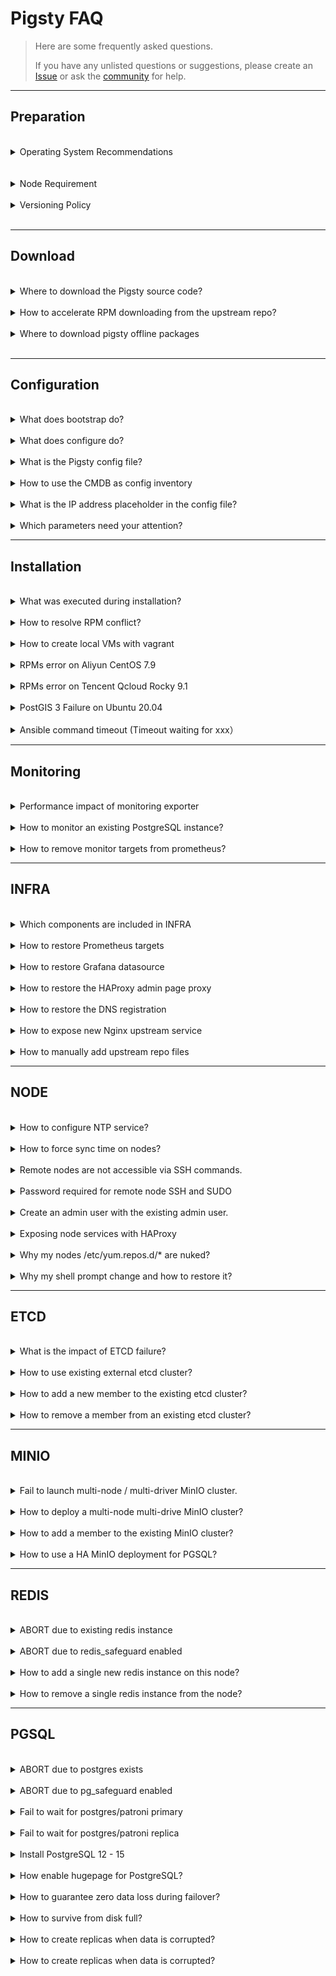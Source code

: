 # Pigsty FAQ

> Here are some frequently asked questions. 
> 
> If you have any unlisted questions or suggestions, please create an [Issue](https://github.com/Vonng/pigsty/issues/new) or ask the [community](README#about) for help.


----------------

## Preparation


<br>
<details><summary>Operating System Recommendations</summary><br>

Pigsty supports mainstream OS such as EL 7/8/9, Debian 11/12, Ubuntu 20.04/22.04. We recommend using a freshly installed, minimalistic operating system to avoid unnecessary package conflicts.
The offline software package builds for Pigsty are based on the following operating system versions: CentOS 7.9, Rocky 8.7, Rocky 9.1, Ubuntu 22.04 / 20.04, Debian 12 / 11

For EL-based operating systems, we recommend RockyLinux 8.8 as the preferred choice, with CentOS 7.9 and Rocky 9.2 as conservative and advanced alternatives, respectively.
Other EL-based compatible operating systems can also be used, such as AlmaLinux, Oracle Linux, CentOS Stream, but there may be minor RPM conflicts. It is advisable not to use offline software packages and install directly from the upstream internet sources.

For Ubuntu/Debian series operating systems, Pigsty provides preliminary support starting from v2.5.0. It has not been extensively tested in large-scale production environments, so use with caution, and feel free to report any issues.
If you require specific packages like RDKit, PostgresML + CUDA, and AI-related components, then Ubuntu is the recommended choice. We suggest using Ubuntu 22.04 Jammy (LTS) and also offer support for Ubuntu 20.04 Focal (LTS). For Debian, consider using 12 (Bookworm) or 11 (Bullseye).

In terms of domestic operating systems, we recommend using OpenAnolis 8.8 (RHCK), which is fully compatible with EL8 packages without additional adaptation.
We also offer additional paid support for domestic operating systems such as OpenEuler/UOS in our [Enterprise Services Agreement](SUPPORT.md).

- Choose EL-based operating systems when you prioritize these features:
  - Thorough testing and stability verification with large-scale use cases.
  - Want to use locally hosted Supbase (important extensions currently only available in EL distributions).
  - Recommended to use Rocky 8.8 or equivalent compatible distributions, also supports EL 9; EL 7 is supported but not recommended as it is nearing end of life.

- Choose Ubuntu-based operating systems when you prioritize these features:
  - Extensive use of PostgresML, and desire to use CUDA.
  - Want to use Nvidia GPU CUDA, RDKit, and other Ubuntu-specific software packages.
  - Recommended to use Ubuntu 22.04 Jammy, also supports Ubuntu 20.04 Focal.

- Choose Debian-based operating systems when you prefer Linux distributions driven by the open-source community.
  - Recommended to use Debian 12 Bookworm, also supports Debian 11 Bullseye.

| Code | OS Distro / PG Ver                | PG16 | PG15 | PG14 | PG13 | PG12 | Limitation                                   |
|:----:|-----------------------------------|:----:|:----:|:----:|:----:|:----:|----------------------------------------------|
| EL7  | RHEL7 / CentOS7                   |  ⚠️  |  ⭐️  |  ✅   |  ✅   |  ✅   | NA: PG16, supabase, pg_graphql, pgml, pg_net |
| EL8  | RHEL 8 / Rocky8 / Alma8 / Anolis8 |  ✅   |  ⭐️  |  ✅   |  ✅   |  ✅   | **EL Standard Feature Set**                  |
| EL9  | RHEL 9 / Rocky9 / Alma9           |  ✅   |  ⭐️  |  ✅   |  ✅   |  ✅   | NA: pgxnclient                               |
| D11  | Debian 11 (bullseye)              |  ✅   |  ⭐️  |  ✅   |  ✅   |  ✅   | NA: RDKit                                    |
| D12  | Ubuntu 12 (bookworm)              |  ✅   |  ⭐️  |  ✅   |  ✅   |  ✅   | **Debian Standard Feature Set**              |
| U20  | Ubuntu 20.04 (focal)              |  ✅   |  ⭐️  |  ✅   |  ✅   |  ✅   | NA: PostGIS, RDKit                           |
| U22  | Ubuntu 22.04 (jammy)              |  ✅   |  ⭐️  |  ✅   |  ✅   |  ✅   | **Ubuntu Standard Feature Set**              |

</details><br>




<br>
<details><summary>Node Requirement</summary>

CPU Architecture: `x86_64` only. Pigsty does not support `ARM` yet.

CPU Number: **1** core for common node, at least **2** for admin node.

Memory: at least **1GB** for the common node and **2GB** for the admin node.

Using at least 3~4 x (2C / 4G / 100G) nodes for serious production deployment is recommended.

</details><br>




<details><summary>Versioning Policy</summary>

> Please always use a **version-specific** [release](https://github.com/Vonng/pigsty/releases), do not use the GitHub `master` branch unless you know what you are doing.

Pigsty uses semantic version numbers such as: `<major>. <minor>. <release>`. Alpha/Beta/RC are suffixed to the version number `-a1`, `-b1`, `-rc1`.

Major updates mean fundamental changes and massive features; minor version updates suggest new features, bump package versions, and minor API changes. Release version updates mean bug fixes and doc updates.

Pigsty tries to release a Minor Release every 1-3 months and a Major Release every 1-2 years.

</details><br>




----------------

## Download


<br>
<details><summary>Where to download the Pigsty source code?</summary>

> `bash -c "$(curl -fsSL https://get.pigsty.cc/latest)"`

The above command will automatically download the latest stable version of `pigsty.tgz` and extract it to the `~/pigsty` dir.
You can also manually download a specific version of Pigsty source code from the following location.

If you need to install it in an environment without the Internet, you can download it in advance and upload it to the production server via scp/sftp/cdrom/usb.

</details><br>


<details><summary>How to accelerate RPM downloading from the upstream repo?</summary>

Consider using the upstream repo mirror of your region. Define them with [`repo_upstream`](PARAM#repo_upstream) and [`region`](PARAM#region).

For example, you can use `region` = `china`, and the baseurl with key = `china` will be used instead of the `default`.

If a firewall or GFW blocks some repo, consider using a [`proxy_env`](PARAM#proxy_env) to bypass that.

</details><br>


<details><summary>Where to download pigsty offline packages</summary>

Offline packages can be downloaded during [`bootstrap`](INSTALL#bootstrap), or you can download them directly via:

```bash
https://github.com/Vonng/pigsty/releases/download/v2.5.1/pigsty-v2.5.1.tgz                   # source code
https://github.com/Vonng/pigsty/releases/download/v2.5.1/pigsty-pkg-v2.5.1.el7.x86_64.tgz    # el7 package
https://github.com/Vonng/pigsty/releases/download/v2.5.1/pigsty-pkg-v2.5.1.el8.x86_64.tgz    # el8 package
https://github.com/Vonng/pigsty/releases/download/v2.5.1/pigsty-pkg-v2.5.1.el9.x86_64.tgz    # el9 package
```

For mainland China users, you can download these packages from the following mirror:

```bash
https://get.pigsty.cc/v2.5.1/pigsty-v2.5.1.tgz                   # source code
https://get.pigsty.cc/v2.5.1/pigsty-pkg-v2.5.1.el7.x86_64.tgz    # el7 package
https://get.pigsty.cc/v2.5.1/pigsty-pkg-v2.5.1.el8.x86_64.tgz    # el8 package
https://get.pigsty.cc/v2.5.1/pigsty-pkg-v2.5.1.el9.x86_64.tgz    # el9 package
```

</details><br>



----------------

## Configuration


<br>
<details><summary>What does bootstrap do?</summary>

> Check the environment, ask for downloading offline packages, and make sure the essential tool `ansible` is installed.



The **configure** procedure will detect your node environment and generate a pigsty config file: `pigsty.yml` for you.

</details>



<br>
<details><summary>What does configure do?</summary>

> Detect the environment, generate the configuration, enable the offline package (optional), and install the essential tool Ansible.

After downloading the Pigsty source package and unpacking it, you may have to execute `./configure` to complete the environment [configuration](INSTALL#configure). This is optional if you already know how to configure Pigsty properly.

The **configure** procedure will detect your node environment and generate a pigsty config file: `pigsty.yml` for you.

</details>



<br>
<details><summary>What is the Pigsty config file?</summary>

> `pigsty.yml` under the pigsty home dir is the default config file.

Pigsty uses a single config file `pigsty.yml,` to describe the entire environment, and you can define everything there. There are many config examples in [`files/pigsty`](https://github.com/Vonng/pigsty/tree/master/files/pigsty) for your reference.

You can pass the `-i <path>` to playbooks to use other configuration files. For example, you want to install redis according to another config: `redis.yml`:

```bash
./redis.yml -i files/pigsty/redis.yml
```

</details>



<br>
<details><summary>How to use the CMDB as config inventory</summary>

The default config file path is specified in [`ansible.cfg`](https://github.com/Vonng/pigsty/blob/master/ansible.cfg): `inventory = pigsty.yml`

You can switch to a dynamic CMDB inventory with [`bin/inventory_cmdb`](https://github.com/Vonng/pigsty/blob/master/bin/inventory_cmdb), and switch back to the local config file with [`bin/inventory_conf`](https://github.com/Vonng/pigsty/blob/master/bin/inventory_conf). You must also load the current config file inventory to CMDB with [`bin/inventory_load`](https://github.com/Vonng/pigsty/blob/master/bin/inventory_load).

If CMDB is used, you must edit the inventory config from the database rather than the config file.

</details>




<br>
<details><summary>What is the IP address placeholder in the config file?</summary>

> Pigsty uses `10.10.10.10` as a placeholder for the current node IP, which will be replaced with the primary IP of the current node during the configuration.

When the `configure` detects multiple NICs with multiple IPs on the current node, the config wizard will prompt for the **primary** IP to be used, i.e., **the IP used by the user to access the node from the internal network**. Note that please do not use the public IP.

This IP will be used to replace `10.10.10.10` in the config file template.

</details>



<br>
<details><summary>Which parameters need your attention?</summary>

> Usually, in a singleton installation, there is no need to make any adjustments to the config files.

Pigsty provides 265 config parameters to customize the entire infra/node/etcd/minio/pgsql.  However, there are a few parameters that can be adjusted in advance if needed:

* When accessing web service components, the domain name is [`infra_portal`](PARAM#infra_portal) (some services can only be accessed using the domain name through the Nginx proxy).
* Pigsty assumes that a `/data` dir exists to hold all data; you can adjust these paths if the data disk mount point differs from this.
* Don't forget to change those **passwords** in the config file for your production deployment.

</details>




----------------

## Installation


<br>
<details><summary>What was executed during installation?</summary>

> When running `make install`, the ansible-playbook [`install.yml`](https://github.com/Vonng/pigsty/blob/master/install.yml) will be invoked to install everything on all nodes

Which will:

- Install `INFRA` module on the current node.
- Install `NODE` module on the current node.
- Install `ETCD` module on the current node.
- The `MinIO` module is optional, and will not be installed by default.
- Install `PGSQL` module on the current node.

</details>



<br>
<details><summary>How to resolve RPM conflict?</summary>

There may have a slight chance that rpm conflict occurs during node/infra/pgsql packages installation.

The simplest way to resolve this is to install without offline packages, which will download directly from the upstream repo.

If there are only a few problematic RPM/DEB pakages, you can use a trick to fix the yum/apt repo quickly:

```bash
rm -rf /www/pigsty/repo_complete    # delete the repo_complete flag file to mark this repo incomplete
rm -rf SomeBrokenPackages           # delete problematic RPM/DEB packages
./infra.yml -t repo_upstream        # write upstream repos. you can also use /etc/yum.repos.d/backup/*
./infra.yml -t repo_pkg             # download rpms according to your current OS
```

</details>



<br>
<details><summary>How to create local VMs with vagrant</summary>

> The first time you use Vagrant to pull up a particular OS repo, it will download the corresponding BOX.

Pigsty sandbox uses `generic/rocky9` image box by default, and Vagrant will download the `rocky/9` box for the first time the VM is started.

Using a proxy may increase the download speed. Box only needs to be downloaded once, and will be reused when recreating the sandbox.


</details>



<br>

<details><summary>RPMs error on Aliyun CentOS 7.9</summary>

> Aliyun CentOS 7.9 server has DNS caching service `nscd` installed by default. Just remove it.

Aliyun's CentOS 7.9 repo has `nscd` installed by default, locking out the glibc version, which can cause RPM dependency errors during installation.

```bash
"Error: Package: nscd-2.17-307.el7.1.x86_64 (@base)"
```

Run `yum remove -y nscd` on all nodes to resolve this issue, and with Ansible, you can batch.

```bash
ansible all -b -a 'yum remove -y nscd'
```

</details>



<br>

<details><summary>RPMs error on Tencent Qcloud Rocky 9.1</summary>

> Tencent Qcloud Rocky 9.1 require extra `annobin` packages

```bash
./infra.yml -t repo_upstream      # add upstream repos
cd /www/pigsty;                   # download missing packages
repotrack annobin gcc-plugin-annobin libuser
./infra.yml -t repo_create        # create repo
```

</details>




<br>

<details><summary>PostGIS 3 Failure on Ubuntu 20.04</summary>

> PostGIS 3 Offline Deps broken on ubuntu 20.04, remove it from `pgsql_extensions` to skip. 

```
failed: [10.10.10.20] (item=postgresql-${pg_version}-postgis-3) => {"ansible_loop_var": "item", "cache_update_time": 1697348716, "cache_updated": false, "changed": false, "item": "postgresql-${pg_version}-postgis-3", "msg": "'/usr/bin/apt-get -y -o \"Dpkg::Options::=--force-confdef\" -o \"Dpkg::Options::=--force-confold\"      install 'postgresql-15-postgis-3'' failed: E: Unable to correct problems, you have held broken packages.\n", "rc": 100, "stderr": "E: Unable to correct problems, you have held broken packages.\n", "stderr_lines": ["E: Unable to correct problems, you have held broken packages."], "stdout": "Reading package lists...\nBuilding dependency tree...\nReading state information...\nSome packages could not be installed. This may mean that you have\nrequested an impossible situation or if you are using the unstable\ndistribution that some required packages have not yet been created\nor been moved out of Incoming.\nThe following information may help to resolve the situation:\n\nThe following packages have unmet dependencies:\n postgresql-15-postgis-3 : Depends: libgdal26 (>= 2.4.0) but it is not going to be installed\n", "stdout_lines": ["Reading package lists...", "Building dependency tree...", "Reading state information...", "Some packages could not be installed. This may mean that you have", "requested an impossible situation or if you are using the unstable", "distribution that some required packages have not yet been created", "or been moved out of Incoming.", "The following information may help to resolve the situation:", "", "The following packages have unmet dependencies:", " postgresql-15-postgis-3 : Depends: libgdal26 (>= 2.4.0) but it is not going to be installed"]}
```

You can fix this by add upstream apt repo directly, In that case, this problem can be resolved by manually install postgis.

</details>





<br>

<details><summary>Ansible command timeout (Timeout waiting for xxx）</summary>

The default ssh timeout for ansible command is 10 seconds, some commands may take longer than that due to network latency or other reasons. 

You can increase the timeout parameter in the ansible config file [`ansible.cfg`](https://github.com/Vonng/pigsty/blob/master/ansible.cfg):

```ini
[defaults]
timeout = 10 # change to 60,120 or more
```

</details>




----------------

## Monitoring


<br>
<details><summary>Performance impact of monitoring exporter</summary>

Not very much, 200ms per 10 ~ 15 seconds, won't affect the database performance.

The default scrape interval for prometheus is 10s in pigsty, make sure the exporter can finish the scrape within that period.

</details>



<br>

<details><summary>How to monitor an existing PostgreSQL instance?</summary>

Check [PGSQL Monitor](PGSQL-MONITOR) for details.

</details>


<br>
<details><summary>How to remove monitor targets from prometheus?</summary>

```bash
./pgsql-rm.yml -t prometheus -l <cls>     # remove prometheus targets of cluster 'cls'
```

Or

```bash
bin/pgmon-rm <ins>     # shortcut for removing prometheus targets of pgsql instance 'ins'
```

</details>






----------------

## INFRA


<br>
<details><summary>Which components are included in INFRA</summary>

- Ansible for automation, deployment, and administration;
- Nginx for exposing any WebUI service and serving the yum/apt repo;
- Self-Signed CA for SSL/TLS certificates;
- Prometheus for monitoring metrics
- Grafana for monitoring/visualization
- Loki for logging collection
- AlertManager for alerts aggregation
- Chronyd for NTP time sync on the admin node.
- DNSMasq for DNS registration and resolution.
- ETCD as DCS for PGSQL HA; (dedicated module)
- PostgreSQL on meta nodes as CMDB; (optional)
- Docker for stateless applications & tools (optional)

</details>


<br>
<details><summary>How to restore Prometheus targets</summary>

If you accidentally deleted the Prometheus targets dir, you can register monitoring targets to Prometheus again with the:

```bash
./infra.yml -t register_prometheus  # register all infra targets to prometheus on infra nodes
./node.yml  -t register_prometheus  # register all node  targets to prometheus on infra nodes
./etcd.yml  -t register_prometheus  # register all etcd targets to prometheus on infra nodes
./minio.yml -t register_prometheus  # register all minio targets to prometheus on infra nodes
./pgsql.yml -t register_prometheus  # register all pgsql targets to prometheus on infra nodes
```

</details>



<br>
<details><summary>How to restore Grafana datasource</summary>

PGSQL Databases in [`pg_databases`](PARAM#pg_databases) are registered as Grafana datasource by default.

If you accidentally deleted the registered postgres datasource in Grafana, you can register them again with

```bash
./pgsql.yml -t register_grafana  # register all pgsql database (in pg_databases) as grafana datasource
```

</details>



<br>
<details><summary>How to restore the HAProxy admin page proxy</summary>

The haproxy admin page is proxied by Nginx under the default server.

If you accidentally deleted the registered haproxy proxy settings in `/etc/nginx/conf.d/haproxy`, you can restore them again with

```bash
./node.yml -t register_nginx     # register all haproxy admin page proxy settings to nginx on infra nodes
```

</details>



<br>
<details><summary>How to restore the DNS registration</summary>

PGSQL cluster/instance domain names are registered to `/etc/hosts.d/<name>` on infra nodes by default.

You can restore them again with the following:

```bash
./pgsql.yml -t pg_dns   # register pg DNS names to dnsmasq on infra nodes
```

</details>




<br>
<details><summary>How to expose new Nginx upstream service</summary>

If you wish to expose a new WebUI service via the Nginx portal, you can add the service definition to the [`infra_portal`](PARAM#infra_portal) parameter.

And re-run `./infra.yml -t nginx_config,nginx_launch` to update & apply the Nginx configuration.

If you wish to access with HTTPS, you must remove `files/pki/csr/pigsty.csr`, `files/pki/nginx/pigsty.{key,crt}` to force re-generating the Nginx SSL/TLS certificate to include the new upstream's domain name.

</details>




<br>
<details><summary>How to manually add upstream repo files</summary>

Pigsty has a built-in wrap script `bin/repo-add`, which will invoke ansible playbook `node.yml` to adding repo files to corresponding nodes.

```bash
bin/repo-add <selector> [modules]
bin/repo-add 10.10.10.10           # add node repos for node 10.10.10.10
bin/repo-add infra   node,infra    # add node and infra repos for group infra
bin/repo-add infra   node,local    # add node repos and local pigsty repo
bin/repo-add pg-test node,pgsql    # add node & pgsql repos for group pg-test
```

</details>




----------------

## NODE


<br>
<details><summary>How to configure NTP service?</summary>

> If NTP is not configured, use a public NTP service or sync time with the admin node.

If your nodes already have NTP configured, you can leave it there by setting `node_ntp_enabled` to `false`.

Otherwise, if you have Internet access, you can use public NTP services such as `pool.ntp.org`.

If you don't have Internet access, at least you can sync time with the admin node with the following:

```bash
node_ntp_servers:                 # NTP servers in /etc/chrony.conf
  - pool cn.pool.ntp.org iburst
  - pool ${admin_ip} iburst       # assume non-admin nodes do not have internet access
```

</details>




<br>
<details><summary>How to force sync time on nodes?</summary>

Use `chronyc` to sync time. You have to configure the NTP service first.

```bash
ansible all -b -a 'chronyc -a makestep'     # sync time
```

You can replace `all` with any group or host IP address to limit execution scope.

</details>



<br>
<details><summary>Remote nodes are not accessible via SSH commands.</summary>

Consider using [**Ansible connection parameters**](https://docs.ansible.com/ansible/latest/inventory_guide/connection_details.html) if the target machine is hidden behind an SSH springboard machine,
or if some customizations have been made that cannot be accessed directly using `ssh ip`.
Additional SSH ports can be specified with `ansible_port` or `ansible_host` for SSH Alias.

```bash
pg-test:
  vars: { pg_cluster: pg-test }
  hosts:
    10.10.10.11: {pg_seq: 1, pg_role: primary, ansible_host: node-1 }
    10.10.10.12: {pg_seq: 2, pg_role: replica, ansible_port: 22223, ansible_user: admin }
    10.10.10.13: {pg_seq: 3, pg_role: offline, ansible_port: 22224 }
```

</details>




<br>
<details><summary>Password required for remote node SSH and SUDO</summary>

**When performing deployments and changes**, the admin user used **must** have `ssh` and `sudo` privileges for all nodes. Password-free is not required.

You can pass in ssh and sudo passwords via the `-k|-K` parameter when executing the playbook or even use another user to run the playbook via `-e`[`ansible_host`](PARAM#connect)`=<another_user>`.
However, Pigsty strongly recommends configuring SSH **passwordless login** with passwordless `sudo` for the admin user.

</details>



<br>
<details><summary>Create an admin user with the existing admin user.</summary>

This will create an admin user specified by [`node_admin_username`](PARAM#node_admin_username) with the existing one on that node.

```
./node.yml -k -K -e ansible_user=<another_admin> -t node_admin`
```

</details>




<br>
<details><summary>Exposing node services with HAProxy</summary>

You can expose service with [`haproxy_services`](PARAM#haproxy_services) in `node.yml`.

And here's an example of exposing MinIO service with it: [Expose MinIO Service](MINIO#expose-service)

</details>




<br>
<details><summary>Why my nodes /etc/yum.repos.d/* are nuked?</summary>

Pigsty will try to include all dependencies in the local yum repo on infra nodes. This repo file will be added according to [`node_repo_modules`](PARAM#node_repo_modules).
And existing repo files will be removed by default according to the default value of [`node_repo_remove`](PARAM#node_repo_remove). This will prevent the node from using the Internet repo or some stupid issues.

If you want to keep existing repo files during node init, just set [`node_repo_remove`](PARAM#node_repo_remove) to `false`.

If you want to keep existing repo files during infra node local repo bootstrap, just set [`repo_remove`](PARAM#repo_remove) to `false`.

</details>



<br>
<details><summary>Why my shell prompt change and how to restore it?</summary><br>

The pigsty prompt is defined with the environment variable `PS1` in `/etc/profile.d/node.sh`.

To restore your existing prompt, just remove that file and login again.

</details>





----------------

## ETCD


<br>
<details><summary>What is the impact of ETCD failure?</summary>
[ETCD](ETCD) availability is critical for the PGSQL cluster's HA, which is guaranteed by using multiple nodes.
With a 3-node ETCD cluster, if one node is down, the other two nodes can still function normally; and with a 5-node ETCD cluster, two-node failure can still be tolerated.
If more than half of the ETCD nodes are down, the ETCD cluster and its service will be unavailable.
Before Patroni 3.0, this could lead to a global [PGSQL](PGSQL) outage; all primary will be demoted and reject write requests.

Since pigsty 2.0, the patroni 3.0 [DCS failsafe mode](https://patroni.readthedocs.io/en/master/dcs_failsafe_mode.html) is enabled by default, which will **LOCK** the PGSQL cluster status if the ETCD cluster is unavailable and all PGSQL members are still known to the primary.

The PGSQL cluster can still function normally, but you must recover the ETCD cluster ASAP. (you can't configure the PGSQL cluster through patroni if etcd is down)

</details>



<br>
<details><summary>How to use existing external etcd cluster?</summary>
The hard-coded group, `etcd`, will be used as DCS servers for PGSQL. You can initialize them with `etcd.yml` or assume it is an existing external etcd cluster.

To use an existing external etcd cluster, define them as usual and make sure your current etcd cluster certificate is signed by the same CA as your self-signed CA for PGSQL.

</details>



<br>
<details><summary>How to add a new member to the existing etcd cluster?</summary>

Check [Add a member to etcd cluster](ETCD#add-member)

```bash
etcdctl member add <etcd-?> --learner=true --peer-urls=https://<new_ins_ip>:2380 # on admin node
./etcd.yml -l <new_ins_ip> -e etcd_init=existing                                 # init new etcd member
etcdctl member promote <new_ins_server_id>                                       # on admin node
```

</details>



<br>
<details><summary>How to remove a member from an existing etcd cluster?</summary>

Check [Remove member from etcd cluster](ETCD#remove-member)

```bash
etcdctl member remove <etcd_server_id>   # kick member out of the cluster (on admin node)
./etcd.yml -l <ins_ip> -t etcd_purge     # purge etcd instance
```

</details>






----------------

## MINIO


<br>
<details><summary>Fail to launch multi-node / multi-driver MinIO cluster.</summary>

In [Multi-Driver](MINIO#single-node-multi-drive) or [Multi-Node](MINIO#multi-node-multi-drive) mode, MinIO will refuse to start if the data dir is not a valid mount point.

Use mounted disks for MinIO data dir rather than some regular directory. You can use the regular directory only in the [single node, single drive](MINIO#single-node-single-drive) mode.

</details>




<br>
<details><summary>How to deploy a multi-node multi-drive MinIO cluster?</summary>

> Check [Create Multi-Node Multi-Driver MinIO Cluster](MINIO#multi-node-multi-drive)

</details>



<br>
<details><summary>How to add a member to the existing MinIO cluster?</summary>

> You'd better plan the MinIO cluster before deployment... Since this requires a global restart

Check this: [Expand MinIO Deployment](https://min.io/docs/minio/linux/operations/install-deploy-manage/expand-minio-deployment.html)

</details>



<br>
<details><summary>How to use a HA MinIO deployment for PGSQL?</summary>

> Access the HA MinIO cluster with an optional load balancer and different ports.

Here is an example: [Access MinIO Service](MINIO#access-service)

</details>






----------------

## REDIS

<br>
<details><summary>ABORT due to existing redis instance</summary>

> use `redis_clean = true` and `redis_safeguard = false` to force clean redis data

This happens when you run `redis.yml` to init a redis instance that is already running, and [`redis_clean`](PARAM#redis_clean) is set to `false`.

If `redis_clean` is set to `true` (and the `redis_safeguard` is set to `false`, too), the `redis.yml` playbook will remove the existing redis instance and re-init it as a new one, which makes the `redis.yml` playbook fully idempotent.

</details>



<br>

<details><summary>ABORT due to redis_safeguard enabled</summary>

> This happens when removing a redis instance with [`redis_safeguard`](PARAM#redis_safeguard) set to `true`.

You can disable [`redis_safeguard`](PARAM#redis_safeguard) to remove the Redis instance. This is redis_safeguard is what it is for.

</details>



<br>
<details><summary>How to add a single new redis instance on this node?</summary>

> Use `bin/redis-add <ip> <port>` to deploy a new redis instance on node.

</details>



<br>
<details><summary>How to remove a single redis instance from the node?</summary>

> `bin/redis-rm <ip> <port>` to remove a single redis instance from node

</details>





----------------

## PGSQL

<br>
<details><summary>ABORT due to postgres exists</summary>

> Set `pg_clean` = `true` and `pg_safeguard` = `false` to force clean postgres data during `pgsql.yml`

This happens when you run `pgsql.yml` on a node with postgres running, and [`pg_clean`](PARAM#pg_clean) is set to `false`.

If `pg_clean` is true (and the `pg_safeguard` is `false`, too), the `pgsql.yml` playbook will remove the existing pgsql data and re-init it as a new one, which makes this playbook fully idempotent.

You can still purge the existing PostgreSQL data by using a special task tag `pg_purge`

```bash
./pgsql.yml -t pg_clean      # honor pg_clean and pg_safeguard
./pgsql.yml -t pg_purge      # ignore pg_clean and pg_safeguard
```

</details>



<br>
<details><summary>ABORT due to pg_safeguard enabled</summary>

> Disable `pg_safeguard` to remove the Postgres instance.

If [`pg_safeguard`](PARAM#pg_safeguard) is enabled, you can not remove the running pgsql instance with `bin/pgsql-rm` and `pgsql-rm.yml` playbook.

To disable `pg_safeguard`, you can set `pg_safeguard` to `false` in the inventory or pass `-e pg_safeguard=false` as cli arg to the playbook:

```bash
./pgsql-rm.yml -e pg_safeguard=false -l <cls_to_remove>    # force override pg_safeguard
```

</details>



<br>
<details><summary>Fail to wait for postgres/patroni primary</summary>

This usually happens when the cluster is misconfigured, or the previous primary is improperly removed. (e.g., trash metadata in DCS with the same cluster name).

You must check `/pg/log/*` to find the reason. 

To delete trash meta from etcd, you can use `etcdctl del --prefix /pg/<cls>`, do with caution!

</details>




<br>
<details><summary>Fail to wait for postgres/patroni replica</summary>

There are several possible reasons:

**Failed Immediately**: Usually, this happens because of misconfiguration, network issues, broken DCS metadata, etc..., you have to inspect `/pg/log` to find out the actual reason.

**Failed After a While**: This may be due to source instance data corruption. Check PGSQL FAQ: How to create replicas when data is corrupted?

**Timeout**: If the `wait for postgres replica` task takes 30min or more and fails due to timeout, This is common for a huge cluster (e.g., 1TB+, which may take hours to create a replica). In this case, the underlying creating replica procedure is still proceeding. You can check cluster status with `pg list <cls>` and wait until the replica catches up with the primary. Then continue the following tasks:

```bash
./pgsql.yml -t pg_hba,pg_backup,pgbouncer,pg_vip,pg_dns,pg_service,pg_exporter,pg_register -l <problematic_replica>
```

</details>




<br>
<details><summary>Install PostgreSQL 12 - 15</summary>

To install PostgreSQL 12 - 15, you have to set `pg_version` to `12`, `13`, `14`, or `15` in the inventory. (usually at cluster level)

```yaml
pg_version: 16                    # install pg 16 in this template
pg_libs: 'pg_stat_statements, auto_explain' # remove timescaledb from pg 16 beta
pg_extensions: []                 # missing pg16 extensions for now
```

</details>




<br>
<details><summary>How enable hugepage for PostgreSQL?</summary>

> use `node_hugepage_count` and `node_hugepage_ratio` or `/pg/bin/pg-tune-hugepage`

If you plan to enable hugepage, consider using `node_hugepage_count` and `node_hugepage_ratio` and apply with `./node.yml -t node_tune` .

It's good to allocate **enough** hugepage before postgres start, and use `pg_tune_hugepage` to shrink them later.

If your postgres is already running, you can use `/pg/bin/pg-tune-hugepage` to enable hugepage on the fly. Note that this only works on PostgreSQL 15+

```bash
sync; echo 3 > /proc/sys/vm/drop_caches   # drop system cache (ready for performance impact)
sudo /pg/bin/pg-tune-hugepage             # write nr_hugepages to /etc/sysctl.d/hugepage.conf
pg restart <cls>                          # restart postgres to use hugepage
```

</details>




<br>
<details><summary>How to guarantee zero data loss during failover?</summary>

> Use `crit.yml` template, or setting `pg_rpo` to `0`, or [config cluster](PGSQL-ADMIN#config-cluster) with synchronous mode.

Consider using [Sync Standby](PGSQL-CONF#sync-standby) and [Quorum Comit](PGSQL-CONF#quorum-commit) to guarantee 0 data loss during failover.

</details>




<br>
<details><summary>How to survive from disk full?</summary>

> `rm -rf /pg/dummy` will free some emergency space.

The [`pg_dummy_filesize`](PARAM#pg_dummy_filesize) is set to `64MB` by default. Consider increasing it to `8GB` or larger in the production environment.

It will be placed on `/pg/dummy` same disk as the PGSQL main data disk. You can remove that file to free some emergency space. At least you can run some shell scripts on that node.

</details>






<br>
<details><summary>How to create replicas when data is corrupted?</summary>

> Disable `clonefrom` on bad instances and reload patroni config.

Pigsty sets the `cloneform: true` tag on all instances' patroni config, which marks the instance available for cloning replica.

If this instance has corrupt data files, you can set `clonefrom: false` to avoid pulling data from the evil instance. To do so:

```bash
$ vi /pg/bin/patroni.yml

tags:
  nofailover: false
  clonefrom: true      # ----------> change to false
  noloadbalance: false
  nosync: false
  version:  '15'
  spec: '4C.8G.50G'
  conf: 'oltp.yml'
  
$ systemctl reload patroni
```

</details>






<br>
<details><summary>How to create replicas when data is corrupted?</summary>

> Disable `clonefrom` on bad instances and reload patroni config.

Pigsty sets the `cloneform: true` tag on all instances' patroni config, which marks the instance available for cloning replica.

If this instance has corrupt data files, you can set `clonefrom: false` to avoid pulling data from the evil instance. To do so:

```bash
$ vi /pg/bin/patroni.yml

tags:
  nofailover: false
  clonefrom: true      # ----------> change to false
  noloadbalance: false
  nosync: false
  version:  '15'
  spec: '4C.8G.50G'
  conf: 'oltp.yml'
  
$ systemctl reload patroni
```

</details>